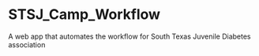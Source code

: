 # STSJ_Camp_Workflow
A web app that automates the workflow for South Texas Juvenile Diabetes association
